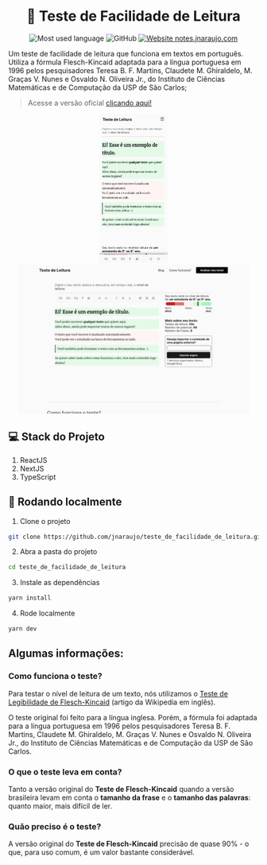 <div align="center" >
  <h1>📖 Teste de Facilidade de Leitura</h1>
</div>

<div align="center">
  
![Most used language](https://img.shields.io/github/languages/top/jnaraujo/teste-de-leiturabilidade?style=flat-square)
![GitHub](https://img.shields.io/github/license/jnaraujo/teste-de-leiturabilidade)
[![Website notes.jnaraujo.com](https://img.shields.io/website-up-down-green-red/http/leitura.jnaraujo.com.svg)](https://leitura.jnaraujo.com/)

</div>

Um teste de facilidade de leitura que funciona em textos em português. Utiliza a fórmula Flesch-Kincaid adaptada para a língua portuguesa em 1996 pelos pesquisadores Teresa B. F. Martins, Claudete M. Ghiraldelo, M. Graças V. Nunes e Osvaldo N. Oliveira Jr., do Instituto de Ciências Matemáticas e de Computação da USP de São Carlos;

> Acesse a versão oficial [clicando aqui!](https://leitura.jnaraujo.com)

<div align="center" >
  <img src="/public/ui/home_mobile.png" height="300" width="auto">
  <img src="/public/ui/home_pc.png" height="300" width="auto">
</div>

## 💻 Stack do Projeto

1.  ReactJS
2.  NextJS
3.  TypeScript

## 🚀 Rodando localmente

1. Clone o projeto

```sh
git clone https://github.com/jnaraujo/teste_de_facilidade_de_leitura.git
```

2. Abra a pasta do projeto

```sh
cd teste_de_facilidade_de_leitura
```

3. Instale as dependências

```sh
yarn install
```

4. Rode localmente

```sh
yarn dev
```

## Algumas informações:

### Como funciona o teste?

Para testar o nível de leitura de um texto, nós utilizamos o [Teste de Legibilidade de Flesch-Kincaid](https://en.wikipedia.org/wiki/Flesch%E2%80%93Kincaid_readability_tests) (artigo da Wikipedia em inglês).

O teste original foi feito para a língua inglesa. Porém, a fórmula foi adaptada para a língua portuguesa em 1996 pelos pesquisadores Teresa B. F. Martins, Claudete M. Ghiraldelo, M. Graças V. Nunes e Osvaldo N. Oliveira Jr., do Instituto de Ciências Matemáticas e de Computação da USP de São Carlos.

### O que o teste leva em conta?

Tanto a versão original do **Teste de Flesch-Kincaid** quando a versão brasileira levam em conta o **tamanho da frase** e o **tamanho das palavras**: quanto maior, mais difícil de ler.

### Quão preciso é o teste?

A versão original do **Teste de Flesch-Kincaid** precisão de quase 90% - o que, para uso comum, é um valor bastante considerável.

